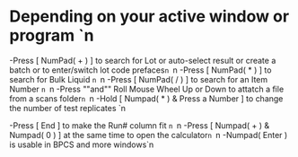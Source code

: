 # Depending on your active window or program `n
-Press [ NumPad( + )  ]  to  search for Lot or auto-select result or create a batch or to enter/switch lot code prefaces`n
`n
-Press [ NumPad( * )  ]  to  search for Bulk Liquid `n
`n
-Press [ NumPad( / )  ]  to search for an Item Number `n
`n
-Press ""and"" Roll Mouse Wheel Up or Down to attatch a file from a scans folder`n
`n
-Hold [ Numpad( * ) & Press a Number ] to change the number of test replicates `n

-Press [ End ] to make the Run# column fit `n
`n
-Press [ Numpad( + ) & Numpad( 0 ) ] at the same time to open the calculator`n
`n
-Numpad( Enter ) is usable in BPCS and more windows`n

